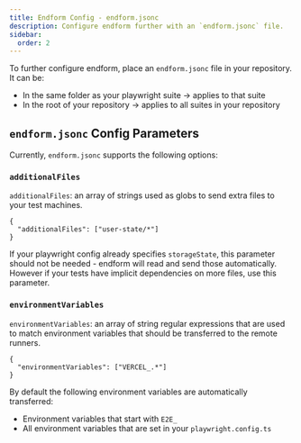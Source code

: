 ```yaml
---
title: Endform Config - endform.jsonc
description: Configure endform further with an `endform.jsonc` file.
sidebar:
  order: 2
---
```


To further configure endform, place an `endform.jsonc` file in your repository. It can be:

- In the same folder as your playwright suite -> applies to that suite
- In the root of your repository -> applies to all suites in your repository

## `endform.jsonc` Config Parameters

Currently, `endform.jsonc` supports the following options:

### `additionalFiles`

`additionalFiles`: an array of strings used as globs to send extra files to your test machines.

```
{
  "additionalFiles": ["user-state/*"]
}
```

If your playwright config already specifies `storageState`, this parameter should not be needed - endform will read and send those automatically.
However if your tests have implicit dependencies on more files, use this parameter.

### `environmentVariables`

`environmentVariables`: an array of string regular expressions that are used to match environment variables that should be transferred to the remote runners.

```
{
  "environmentVariables": ["VERCEL_.*"]
}
```

By default the following environment variables are automatically transferred:

- Environment variables that start with `E2E_`
- All environment variables that are set in your `playwright.config.ts`

